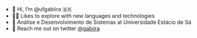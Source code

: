 - 👋 Hi, I’m @ufgabiira 🇧🇷
- 🧗🏽 Likes to explore with new languages and technologies
- 🌱 Análise e Desenvolvimento de Sistemas at Universidade Estácio de Sá
- 💬 Reach me out on twitter [@gabiira](https://twitter.com/gabiira)

<!---
ufgabiira/ufgabiira is a ✨ special ✨ repository because its `README.md` (this file) appears on your GitHub profile.
You can click the Preview link to take a look at your changes.
--->
